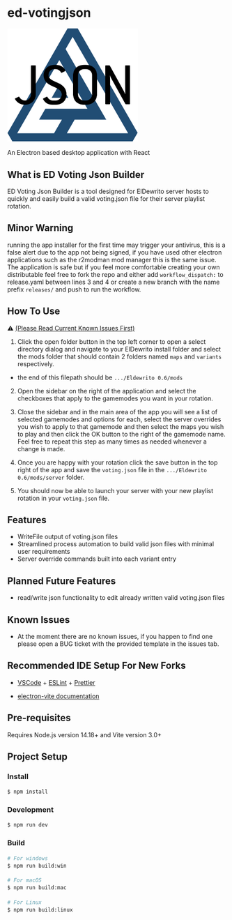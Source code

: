 # ed-votingjson

<img src="./resources/icon.png" width=300 >

An Electron based desktop application with React

## What is ED Voting Json Builder

ED Voting Json Builder is a tool designed for ElDewrito server hosts to quickly and easily build a valid voting.json file for their server playlist rotation.

## Minor Warning

running the app installer for the first time may trigger your antivirus, this is a false alert due to the app not being signed, if you have used other electron applications such as the r2modman mod manager this is the same issue. The application is safe but if you feel more comfortable creating your own distributable feel free to fork the repo and either add `workflow_dispatch:` to release.yaml between lines 3 and 4 or create a new branch with the name prefix `releases/` and push to run the workflow.

## How To Use 

:warning: [(Please Read Current Known Issues First)](https://github.com/The-Nightman/ED-VotingJSON#known-issues)

1. Click the open folder button in the top left corner to open a select directory dialog and navigate to your ElDewrito install folder and select the mods folder that should contain 2 folders named `maps` and `variants` respectively.
 - the end of this filepath should be `.../Eldewrito 0.6/mods`

2. Open the sidebar on the right of the application and select the checkboxes that apply to the gamemodes you want in your rotation.

3. Close the sidebar and in the main area of the app you will see a list of selected gamemodes and options for each, select the server overrides you wish to apply to that gamemode and then select the maps you wish to play and then click the OK button to the right of the gamemode name. Feel free to repeat this step as many times as needed whenever a change is made. 

4. Once you are happy with your rotation click the save button in the top right of the app and save the `voting.json` file in the `.../Eldewrito 0.6/mods/server` folder.

5. You should now be able to launch your server with your new playlist rotation in your `voting.json` file.

## Features

- WriteFile output of voting.json files
- Streamlined process automation to build valid json files with minimal user requirements
- Server override commands built into each variant entry

## Planned Future Features
- read/write json functionality to edit already written valid voting.json files


## Known Issues

- At the moment there are no known issues, if you happen to find one please open a BUG ticket with the provided template in the issues tab.

## Recommended IDE Setup For New Forks

- [VSCode](https://code.visualstudio.com/) + [ESLint](https://marketplace.visualstudio.com/items?itemName=dbaeumer.vscode-eslint) + [Prettier](https://marketplace.visualstudio.com/items?itemName=esbenp.prettier-vscode)

- [electron-vite documentation](https://electron-vite.org/)

## Pre-requisites

Requires Node.js version 14.18+ and Vite version 3.0+

## Project Setup

### Install

```bash
$ npm install
```

### Development

```bash
$ npm run dev
```

### Build

```bash
# For windows
$ npm run build:win

# For macOS
$ npm run build:mac

# For Linux
$ npm run build:linux
```
